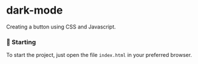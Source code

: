 # dark-mode

Creating a button using CSS and Javascript.<br>

### 🚀 Starting

To start the project, just open the file `index.html` in your preferred browser.
